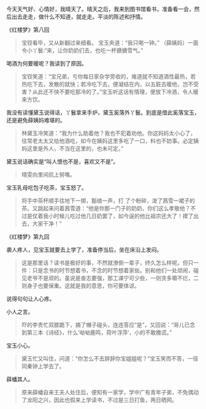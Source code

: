 今天天气好、心情好，我晴天了。晴天之后，我来到图书馆看书，准备看一会，然后出去走走，做什么不知道，就走走。平淡的陈述和抒情。

《红楼梦》第八回

> 宝钗看毕，又从新翻过来细看。
宝玉央道：“我只喝一钟。”
（薛姨妈）一面令小丫鬟:“来，让你奶奶们去，也吃一杯搪搪雪气。”

喝酒为何要暖呢？我读到了原因。

> 宝钗笑道：“宝兄弟，亏你每日家杂学旁收的，难道就不知道酒性最热，若热吃下去，发散的就快；若冷吃下去，便凝结在内，以五脏去暖他，岂不受害？从此还不快不要吃那冷的了。”宝玉听这话有情理，便放下冷酒，令人暖来方饮。

我没有读懂黛玉说得话，丫鬟拿来手炉，黛玉奚落外丫鬟。到底是借此奚落宝玉，还是避免薛姨妈难堪的。

> 林黛玉冷笑道：“我为什么助着他？我也不犯着劝他。你这妈妈太小心了，往常老太太又给他酒吃，如今在姨妈这里多吃了一口，料也不妨事。必定姨妈这里是外人，不当在这里的，也未可定。”

黛玉说话确实是“叫人恨也不是，喜欢又不是”。

> 晴雯向里间炕上努嘴。

宝玉乳母吃包子吃茶，宝玉怒了。

> 将手中茶杯顺手往地下一掷，豁琅一声，打 了个粉碎，泼了茜雪一裙子的茶。又跳起来问着茜雪道：“他是你那一门子的奶奶，你们这么孝敬他？不过是仗着我小时候儿吃过他几日奶罢了，如今逞的他比祖宗还大了！撵了出去，大家干净！”

《红楼梦》第九回

袭人疼人，见宝玉就要去上学了，准备停当后，坐在床沿上发闷。

> 这是那里话？读书是极好的事，不然就潦倒一辈子，终久怎么样呢。但只一件：只是念书的时节想着书，不念的时节想着家些。别和他们一处顽闹，碰见老爷不是顽的。虽说是奋志要强，那工课宁可少些，一则贪多嚼不烂，二则身子也要保重。这就是我的意思，你可要体谅。

说得句句让人心疼。

小人之言。

> 吓的李贵忙双膝跪下，摘了帽子碰头，连连答应“是”，又回说：“哥儿已念到第三本《诗经》，什么‘呦呦鹿鸣，荷叶浮萍’，小的不敢撒谎。”

宝玉小心。

> 黛玉忙又叫住，问道：“你怎么不去辞辞你宝姐姐呢？”宝玉笑而不答，一径同秦钟上学去了。


薛蟠其人。

> 原来薛蟠自来王夫人处住后，便知有一家学，学中广有青年子弟，不免偶动了龙阳之兴，因此也假来上学读书，不过是三日打鱼，两日晒网。
